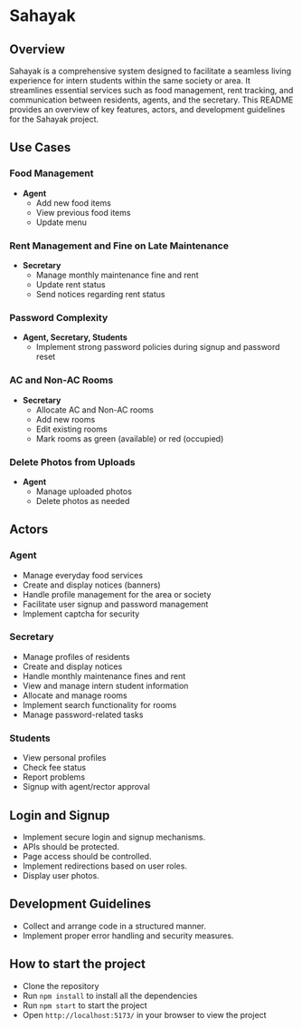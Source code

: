 # Sahayak

## Overview
Sahayak is a comprehensive system designed to facilitate a seamless living experience for intern students within the same society or area. It streamlines essential services such as food management, rent tracking, and communication between residents, agents, and the secretary.
This README provides an overview of key features, actors, and development guidelines for the Sahayak project.

## Use Cases

### Food Management
- **Agent**
  - Add new food items
  - View previous food items
  - Update menu

### Rent Management and Fine on Late Maintenance
- **Secretary**
  - Manage monthly maintenance fine and rent
  - Update rent status
  - Send notices regarding rent status

### Password Complexity
- **Agent, Secretary, Students**
  - Implement strong password policies during signup and password reset

### AC and Non-AC Rooms
- **Secretary**
  - Allocate AC and Non-AC rooms
  - Add new rooms
  - Edit existing rooms
  - Mark rooms as green (available) or red (occupied)

### Delete Photos from Uploads
- **Agent**
  - Manage uploaded photos
  - Delete photos as needed

## Actors

### Agent
- Manage everyday food services
- Create and display notices (banners)
- Handle profile management for the area or society
- Facilitate user signup and password management
- Implement captcha for security

### Secretary
- Manage profiles of residents
- Create and display notices
- Handle monthly maintenance fines and rent
- View and manage intern student information
- Allocate and manage rooms
- Implement search functionality for rooms
- Manage password-related tasks

### Students
- View personal profiles
- Check fee status
- Report problems
- Signup with agent/rector approval

## Login and Signup

- Implement secure login and signup mechanisms.
- APIs should be protected.
- Page access should be controlled.
- Implement redirections based on user roles.
- Display user photos.


## Development Guidelines
- Collect and arrange code in a structured manner.
- Implement proper error handling and security measures.

## How to start the project
- Clone the repository
- Run `npm install` to install all the dependencies
- Run `npm start` to start the project
- Open `http://localhost:5173/` in your browser to view the project